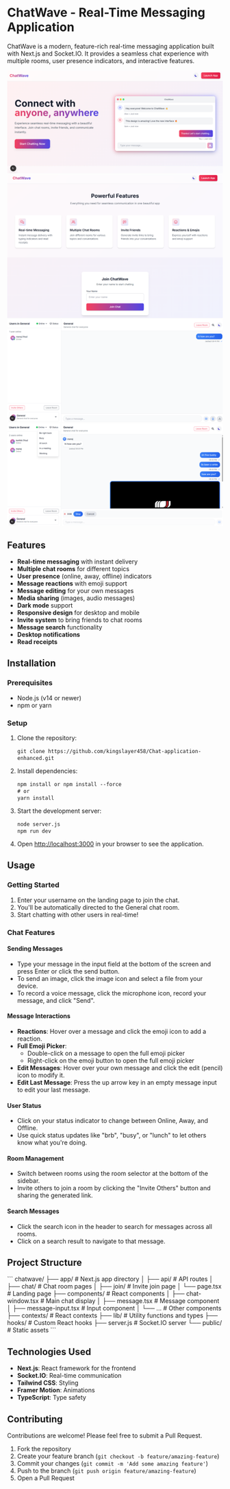 # ChatWave - Real-Time Messaging Application

ChatWave is a modern, feature-rich real-time messaging application built with Next.js and Socket.IO. It provides a seamless chat experience with multiple rooms, user presence indicators, and interactive features.

![ChatWave Screenshot](chat1.png)
![ChatWave Screenshot](chat2.png)
![ChatWave Screenshot](chat3.png)
![ChatWave Screenshot](chat4.png)
## Features

- **Real-time messaging** with instant delivery
- **Multiple chat rooms** for different topics
- **User presence** (online, away, offline) indicators
- **Message reactions** with emoji support
- **Message editing** for your own messages
- **Media sharing** (images, audio messages)
- **Dark mode** support
- **Responsive design** for desktop and mobile
- **Invite system** to bring friends to chat rooms
- **Message search** functionality
- **Desktop notifications**
- **Read receipts**

## Installation

### Prerequisites

- Node.js (v14 or newer)
- npm or yarn

### Setup

1. Clone the repository:
   ```
   git clone https://github.com/kingslayer458/Chat-application-enhanced.git

   ```

2. Install dependencies:
   ```
   npm install or npm install --force
   # or
   yarn install
   ```


3. Start the development server:
   ```
   node server.js
   npm run dev

   ```

5. Open [http://localhost:3000](http://localhost:3000) in your browser to see the application.

## Usage

### Getting Started

1. Enter your username on the landing page to join the chat.
2. You'll be automatically directed to the General chat room.
3. Start chatting with other users in real-time!

### Chat Features

#### Sending Messages

- Type your message in the input field at the bottom of the screen and press Enter or click the send button.
- To send an image, click the image icon and select a file from your device.
- To record a voice message, click the microphone icon, record your message, and click "Send".

#### Message Interactions

- **Reactions**: Hover over a message and click the emoji icon to add a reaction.
- **Full Emoji Picker**: 
  - Double-click on a message to open the full emoji picker
  - Right-click on the emoji button to open the full emoji picker
- **Edit Messages**: Hover over your own message and click the edit (pencil) icon to modify it.
- **Edit Last Message**: Press the up arrow key in an empty message input to edit your last message.

#### User Status

- Click on your status indicator to change between Online, Away, and Offline.
- Use quick status updates like "brb", "busy", or "lunch" to let others know what you're doing.

#### Room Management

- Switch between rooms using the room selector at the bottom of the sidebar.
- Invite others to join a room by clicking the "Invite Others" button and sharing the generated link.

#### Search Messages

- Click the search icon in the header to search for messages across all rooms.
- Click on a search result to navigate to that message.

## Project Structure

\`\`\`
chatwave/
├── app/                  # Next.js app directory
│   ├── api/              # API routes
│   ├── chat/             # Chat room pages
│   ├── join/             # Invite join page
│   └── page.tsx          # Landing page
├── components/           # React components
│   ├── chat-window.tsx   # Main chat display
│   ├── message.tsx       # Message component
│   ├── message-input.tsx # Input component
│   └── ...               # Other components
├── contexts/             # React contexts
├── lib/                  # Utility functions and types
├── hooks/                # Custom React hooks
├── server.js             # Socket.IO server
└── public/               # Static assets
\`\`\`

## Technologies Used

- **Next.js**: React framework for the frontend
- **Socket.IO**: Real-time communication
- **Tailwind CSS**: Styling
- **Framer Motion**: Animations
- **TypeScript**: Type safety

## Contributing

Contributions are welcome! Please feel free to submit a Pull Request.

1. Fork the repository
2. Create your feature branch (`git checkout -b feature/amazing-feature`)
3. Commit your changes (`git commit -m 'Add some amazing feature'`)
4. Push to the branch (`git push origin feature/amazing-feature`)
5. Open a Pull Request


